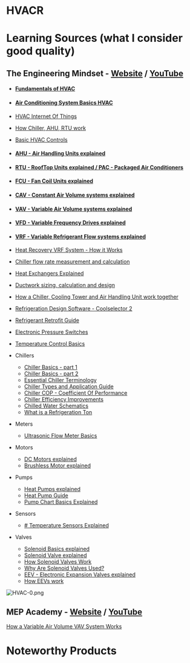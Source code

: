 # HVACR
# Learning Sources (what I consider good quality)

## The Engineering Mindset - [Website](https://theengineeringmindset.com) / [YouTube](https://www.youtube.com/@EngineeringMindset/videos)

- #### [Fundamentals of HVAC](https://youtu.be/klggop60vlM)
    
- #### [Air Conditioning System Basics HVAC](https://youtu.be/SfuSzBja8QA)
    
- [HVAC Internet Of Things](https://youtu.be/8c35zeEv2Aw)
- [How Chiller, AHU, RTU work](https://youtu.be/UmWWZdJR1hQ)
- [Basic HVAC Controls](https://youtu.be/uXG1y2bOufo)
- #### [AHU - Air Handling Units explained](https://youtu.be/KCiv8IAUkh8)
    
- #### [RTU - RoofTop Units explained / PAC - Packaged Air Conditioners](https://youtu.be/zltAGxk-qSU)
    
- #### [FCU - Fan Coil Units explained](https://youtu.be/MqM-U8bftCI)
    
- #### [CAV - Constant Air Volume systems explained](https://youtu.be/zf9fKW2Kwwc)
    
- #### [VAV - Variable Air Volume systems explained](https://youtu.be/vw-bAbjPTd8)
    
- #### [VFD - Variable Frequency Drives explained](https://youtu.be/yEPe7RDtkgo)
    
- #### [VRF - Variable Refrigerant Flow systems explained](https://youtu.be/4i1XgcP1tmw)
    
- [Heat Recovery VRF System - How it Works](https://youtu.be/r-NQEoPidX8)
- [Chiller flow rate measurement and calculation](https://youtu.be/tA1_V6-dThM)
- [Heat Exchangers Explained](https://youtu.be/NCvYPclQNWM)
- [Ductwork sizing, calculation and design](https://youtu.be/5y_VBiTiuAY)
- [How a Chiller, Cooling Tower and Air Handling Unit work together](https://youtu.be/1cvFlBLo4u0)
- [Refrigeration Design Software - Coolselector 2](https://youtu.be/QqP5aY6liAg)
- [Refrigerant Retrofit Guide](https://youtu.be/1OqgLcU2buQ)
- [Electronic Pressure Switches](https://youtu.be/YG81w0HFXNc)
- [Temperature Control Basics](https://youtu.be/i2x5rOzatbU)
- Chillers  
    - [Chiller Basics - part 1](https://youtu.be/0rzQhSXVq60)  
    - [Chiller Basics - part 2](https://youtu.be/3ZpE3vCjNqM)  
    - [Essential Chiller Terminology](https://youtu.be/K0xAKzdROEg)  
    - [Chiller Types and Application Guide](https://youtu.be/gYcNDT1d30k)  
    - [Chiller COP - Coefficient Of Performance](https://youtu.be/5FkcQiCAtEc)  
    - [Chiller Efficiency Improvements](https://youtu.be/8x3MiO5XjhY)  
    - [Chilled Water Schematics](https://youtu.be/ak51DHAiuWo)  
    - [What is a Refrigeration Ton](https://youtu.be/RIy-isS73Uw)
- Meters
    - [Ultrasonic Flow Meter Basics](https://youtu.be/avm9vN09C0k)
- Motors
    - [DC Motors explained](https://youtu.be/GQatiB-JHdI)
    - [Brushless Motor explained](https://youtu.be/yiD5nCfmbV0)
- Pumps
    - [Heat Pumps explained](https://youtu.be/QykwWs3L1W8)
    - [Heat Pump Guide](https://youtu.be/U3iL172VjAc)
    - [Pump Chart Basics Explained](https://youtu.be/U8iWNaDuUek)
- Sensors
    - [# Temperature Sensors Explained](https://youtu.be/w3Hfj2kMrGo)
- Valves
    - [Solenoid Basics explained](https://youtu.be/BbmocfETTFo)
    - [Solenoid Valve explained](https://youtu.be/32gg_8e1ujM)
    - [How Solenoid Valves Work](https://youtu.be/-MLGr1_Fw0c)
    - [Why Are Solenoid Valves Used?](https://youtu.be/QmFQAVxdeBc)
    - [EEV - Electronic Expansion Valves explained](https://youtu.be/LqUEIMl6bBM)
    - [How EEVs work](https://youtu.be/XHtRHiKIsEU)

![HVAC-0.png](https://publish-01.obsidian.md/access/2a26c3cb0a9c7590623f29de9e78bb0c/_attachments/HVAC-0.png)

## MEP Academy - [Website](https://mepacademy.com) / [YouTube](https://www.youtube.com/@MEPAcademy/videos)

[How a Variable Air Volume VAV System Works](https://mepacademy.com/how-a-variable-air-volume-vav-system-works/)

# Noteworthy Products